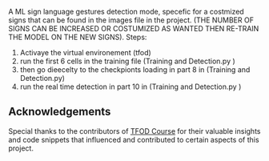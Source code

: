 A ML sign language gestures detection mode, specefic for a costmized signs that can be found in the images file in the project. (THE NUMBER OF SIGNS CAN BE INCREASED OR COSTUMIZED AS WANTED THEN RE-TRAIN THE MODEL ON THE NEW SIGNS).
Steps: 
1) Activaye the virtual environement (tfod)
2) run the first 6 cells in the training file (Training and Detection.py )
3) then go dieecelty to the checkpionts loading in part 8 in (Training and Detection.py)
4) run the real time detection in part 10 in (Training and Detection.py )

## Acknowledgements

Special thanks to the contributors of [TFOD Course](https://github.com/nicknochnack/TFODCourse) for their valuable insights and code snippets that influenced and contributed to certain aspects of this project.
